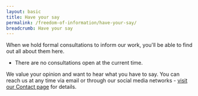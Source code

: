 ```yaml
---
layout: basic
title: Have your say
permalink: /freedom-of-information/have-your-say/
breadcrumb: Have your say
---
```

When we hold formal consultations to inform our work, you'll be able to find out all about them here.

* There are no consultations open at the current time.

We value your opinion and want to hear what you have to say. You can reach us at any time via email or through our social media networks - [visit our Contact page](/contact/) for details.